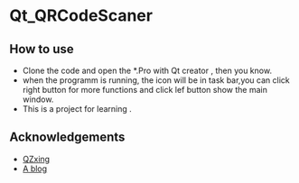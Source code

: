 # Qt_QRCodeScaner
## How to use
* Clone the code and open the *.Pro with Qt creator , then you know.
* when the programm is running, the icon will be in task bar,you can click right button for more functions and click lef button show the main window.
* This is a project for learning .
## Acknowledgements
*  [QZxing](https://github.com/ftylitak/qzxing/tree/v3.3.0 "QZxing")
*  [A blog](https://zhuanlan.zhihu.com/p/212230990 "Qt shotScreen")
